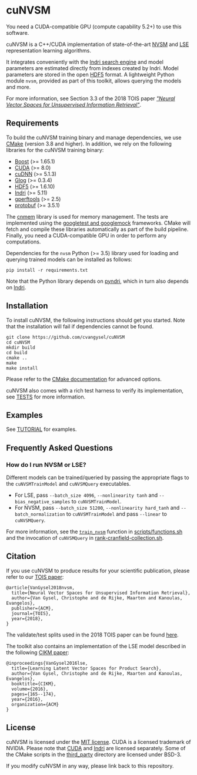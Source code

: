 cuNVSM
======

<aside class="warning">
You need a CUDA-compatible GPU (compute capability 5.2+) to use this software.
</aside>

cuNVSM is a C++/CUDA implementation of state-of-the-art [NVSM](https://arxiv.org/abs/1708.02702) and [LSE](https://arxiv.org/pdf/1608.07253.pdf) representation learning algorithms.

It integrates conveniently with the [Indri search engine](https://www.lemurproject.org/indri.php) and model parameters are estimated directly from indexes created by Indri. Model parameters are stored in the open [HDF5](https://support.hdfgroup.org/HDF5) format. A lightweight Python module `nvsm`, provided as part of this toolkit, allows querying the models and more.

For more information, see Section 3.3 of the 2018 TOIS paper [<i>"Neural Vector Spaces for Unsupervised Information Retrieval"</i>](https://arxiv.org/abs/1708.02702).

Requirements
------------

To build the cuNVSM training binary and manage dependencies, we use [CMake](https://cmake.org/) (version 3.8 and higher). In addition, we rely on the following libraries for the cuNVSM training binary:

   * [Boost](http://www.boost.org) (>= 1.65.1)
   * [CUDA](https://developer.nvidia.com/cuda) (>= 8.0)
   * [cuDNN](https://developer.nvidia.com/cudnn) (>= 5.1.3)
   * [Glog](https://github.com/google/glog) (>= 0.3.4)
   * [HDF5](https://support.hdfgroup.org/HDF5) (>= 1.6.10)
   * [Indri](https://www.lemurproject.org/indri.php) (>= 5.11)
   * [gperftools](https://github.com/gperftools/gperftools) (>= 2.5)
   * [protobuf](https://github.com/google/protobuf) (>= 3.5.1)

The [cnmem](https://github.com/NVIDIA/cnmem) library is used for memory management. The tests are implemented using the [googletest and googlemock](https://github.com/google/googletest) frameworks. CMake will fetch and compile these libraries automatically as part of the build pipeline. Finally, you need a CUDA-compatible GPU in order to perform any computations.

Dependencies for the `nvsm` Python (>= 3.5) library used for loading and querying trained models can be installed as follows:

	pip install -r requirements.txt

Note that the Python library depends on [pyndri](https://github.com/cvangysel/pyndri), which in turn also depends on [Indri](https://www.lemurproject.org/indri.php).

Installation
------------

To install cuNVSM, the following instructions should get you started. Note that the installation will fail if dependencies cannot be found.

	git clone https://github.com/cvangysel/cuNVSM
	cd cuNVSM
	mkdir build
	cd build
	cmake ..
	make
	make install

Please refer to the [CMake documentation](https://cmake.org/documentation) for advanced options.

cuNVSM also comes with a rich test harness to verify its implementation, see [TESTS](TESTS.md) for more information.

Examples
--------

See [TUTORIAL](TUTORIAL.md) for examples.

Frequently Asked Questions
--------------------------

### How do I run NVSM or LSE?

Different models can be trained/queried by passing the appropriate flags to the `cuNVSMTrainModel` and `cuNVSMQuery` executables.

   * For LSE, pass `--batch_size 4096`, `--nonlinearity tanh` and `--bias_negative_samples` to `cuNVSMTrainModel`.
   * For NVSM, pass `--batch_size 51200`, `--nonlinearity hard_tanh` and `--batch_normalization` to `cuNVSMTrainModel` and pass `--linear` to `cuNVSMQuery`.

For more information, see the [`train_nvsm`](scripts/functions.sh#L369) function in [scripts/functions.sh](scripts/functions.sh) and the invocation of `cuNVSMQuery` in [rank-cranfield-collection.sh](rank-cranfield-collection.sh#L173).

Citation
--------

If you use cuNVSM to produce results for your scientific publication, please refer to our [TOIS paper](https://arxiv.org/abs/1708.02702):

```
@article{VanGysel2018nvsm,
  title={Neural Vector Spaces for Unsupervised Information Retrieval},
  author={Van Gysel, Christophe and de Rijke, Maarten and Kanoulas, Evangelos},
  publisher={ACM},
  journal={TOIS},
  year={2018},
}
```

The validate/test splits used in the 2018 TOIS paper can be found [here](resources/adhoc-splits).

The toolkit also contains an implementation of the LSE model described in the following [CIKM paper](https://arxiv.org/pdf/1608.07253.pdf):

```
@inproceedings{VanGysel2016lse,
  title={Learning Latent Vector Spaces for Product Search},
  author={Van Gysel, Christophe and de Rijke, Maarten and Kanoulas, Evangelos},
  booktitle={CIKM},
  volume={2016},
  pages={165--174},
  year={2016},
  organization={ACM}
}
```

License
-------

cuNVSM is licensed under the [MIT license](LICENSE). CUDA is a licensed trademark of NVIDIA. Please note that [CUDA](https://developer.nvidia.com/cuda-zone) and [Indri](http://www.lemurproject.org/indri.php) are licensed separately. Some of the CMake scripts in the [third_party](third_party) directory are licensed under BSD-3.

If you modify cuNVSM in any way, please link back to this repository.